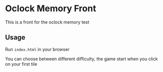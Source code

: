# Oclock Memory Front

This is a front for the oclock memory test

## Usage

Run `index.html` in your browser

You can choose between different difficulty, the game start when you click on your first tile